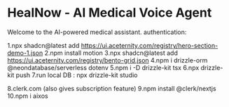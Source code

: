# HealNow - AI Medical Voice Agent
Welcome to the AI-powered medical assistant.
authentication: 


1.npx shadcn@latest add https://ui.aceternity.com/registry/hero-section-demo-1.json
2.npm install motion
3.npx shadcn@latest add https://ui.aceternity.com/registry/bento-grid.json
4.npm i drizzle-orm @neondatabase/serverless dotenv
5.npm i -D drizzle-kit tsx
6.npx drizzle-kit push
7.run local DB : npx drizzle-kit studio

8.clerk.com  (also gives subscription feature)
 9.npm install @clerk/nextjs
 10.npm i aixos